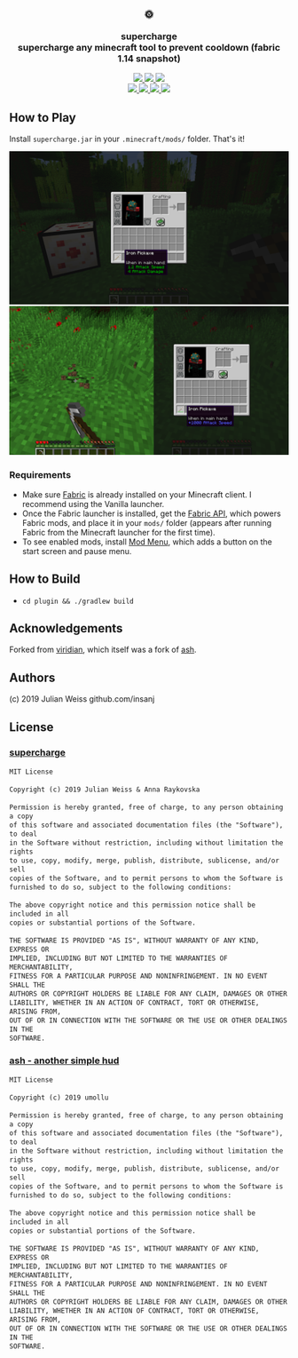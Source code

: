 <h3 align="center">
🌞
<br/><br/>
supercharge
<br/>
supercharge any minecraft tool to prevent cooldown (fabric 1.14 snapshot)
</h3>

<p align="center">
  <a href="https://github.com/insanj/supercharge/releases">
    <img src="https://img.shields.io/github/release/insanj/supercharge.svg" />
    <img src="https://img.shields.io/github/release-date/insanj/supercharge.svg" />
  </a>

  <a href="https://github.com/insanj/supercharge/">
    <img src="https://img.shields.io/github/languages/code-size/insanj/supercharge.svg" />
  </a>

  <br/>

  <a href="https://github.com/insanj/supercharge/blob/master/LICENSE">
    <img src="https://img.shields.io/github/license/insanj/supercharge.svg" />
  </a>

  <a href="https://jdk.java.net/">
    <img src="https://img.shields.io/badge/java-8-yellow.svg" />
  </a>

  <a href="https://fabricmc.net/use/">
    <img src="https://img.shields.io/badge/minecraft-1.14%2019w11b-purple.svg" />
  </a>

  <a href="https://maven.fabricmc.net/net/fabricmc/fabric/">
    <img src="https://img.shields.io/badge/fabric%20api-0.2.3.111%20-blue.svg" />
  </a>
</p>

## How to Play

Install `supercharge.jar` in your `.minecraft/mods/` folder. That's it!

![](before.png)
![](after.png)


### Requirements

- Make sure [Fabric](https://fabricmc.net/wiki/install) is already installed on your Minecraft client. I recommend using the Vanilla launcher.
- Once the Fabric launcher is installed, get the [Fabric API](https://minecraft.curseforge.com/projects/fabric), which powers Fabric mods, and place it in your `mods/` folder (appears after running Fabric from the Minecraft launcher for the first time).
- To see enabled mods, install [Mod Menu](https://minecraft.curseforge.com/projects/modmenu), which adds a button on the start screen and pause menu.

## How to Build

- `cd plugin && ./gradlew build`

## Acknowledgements

Forked from [viridian](https://github.com/insanj/viridian), which itself was a fork of [ash](https://minecraft.curseforge.com/projects/ash-another-simple-hud).

## Authors

(c) 2019 Julian Weiss github.com/insanj

## License

### [supercharge](https://github.com/insanj/supercharge)

```
MIT License

Copyright (c) 2019 Julian Weiss & Anna Raykovska

Permission is hereby granted, free of charge, to any person obtaining a copy
of this software and associated documentation files (the "Software"), to deal
in the Software without restriction, including without limitation the rights
to use, copy, modify, merge, publish, distribute, sublicense, and/or sell
copies of the Software, and to permit persons to whom the Software is
furnished to do so, subject to the following conditions:

The above copyright notice and this permission notice shall be included in all
copies or substantial portions of the Software.

THE SOFTWARE IS PROVIDED "AS IS", WITHOUT WARRANTY OF ANY KIND, EXPRESS OR
IMPLIED, INCLUDING BUT NOT LIMITED TO THE WARRANTIES OF MERCHANTABILITY,
FITNESS FOR A PARTICULAR PURPOSE AND NONINFRINGEMENT. IN NO EVENT SHALL THE
AUTHORS OR COPYRIGHT HOLDERS BE LIABLE FOR ANY CLAIM, DAMAGES OR OTHER
LIABILITY, WHETHER IN AN ACTION OF CONTRACT, TORT OR OTHERWISE, ARISING FROM,
OUT OF OR IN CONNECTION WITH THE SOFTWARE OR THE USE OR OTHER DEALINGS IN THE
SOFTWARE.
```

### [ash - another simple hud](https://github.com/umollu/ash)

```
MIT License

Copyright (c) 2019 umollu

Permission is hereby granted, free of charge, to any person obtaining a copy
of this software and associated documentation files (the "Software"), to deal
in the Software without restriction, including without limitation the rights
to use, copy, modify, merge, publish, distribute, sublicense, and/or sell
copies of the Software, and to permit persons to whom the Software is
furnished to do so, subject to the following conditions:

The above copyright notice and this permission notice shall be included in all
copies or substantial portions of the Software.

THE SOFTWARE IS PROVIDED "AS IS", WITHOUT WARRANTY OF ANY KIND, EXPRESS OR
IMPLIED, INCLUDING BUT NOT LIMITED TO THE WARRANTIES OF MERCHANTABILITY,
FITNESS FOR A PARTICULAR PURPOSE AND NONINFRINGEMENT. IN NO EVENT SHALL THE
AUTHORS OR COPYRIGHT HOLDERS BE LIABLE FOR ANY CLAIM, DAMAGES OR OTHER
LIABILITY, WHETHER IN AN ACTION OF CONTRACT, TORT OR OTHERWISE, ARISING FROM,
OUT OF OR IN CONNECTION WITH THE SOFTWARE OR THE USE OR OTHER DEALINGS IN THE
SOFTWARE.
```

